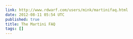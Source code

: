 ```yaml
---
link: http://www.rdwarf.com/users/mink/martinifaq.html
date: 2012-08-11 05:54 UTC
published: true
title: The Martini FAQ
tags: []
---
```




